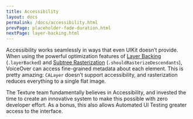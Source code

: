 ```yaml
---
title: Accessibility
layout: docs
permalink: /docs/accessibility.html
prevPage: placeholder-fade-duration.html
nextPage: layer-backing.html
---
```


Accessibility works seamlessly in ways that even UIKit doesn’t provide. When using the powerful optimization features of <a href = "layer-backing.html">Layer Backing</a> (`.layerBacked`) and <a href = "subtree-rasterization.html">Subtree Rasterization</a> (`.shouldRasterizeDescendants`), VoiceOver can access fine-grained metadata about each element. This is pretty amazing: `CALayer` doesn’t support accessibility, and rasterization reduces everything to a single flat image. 

The Texture team fundamentally believes in Accessibility, and invested the time to create an innovative system to make this possible with zero developer effort. As a bonus, this also allows Automated UI Testing greater access to the interface.